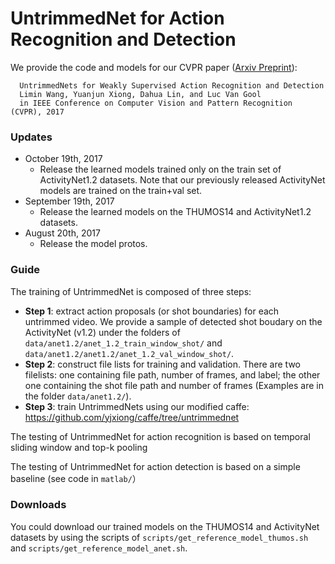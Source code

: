 # UntrimmedNet for Action Recognition and Detection
We provide the code and models for our CVPR paper ([Arxiv Preprint](https://arxiv.org/abs/1703.03329)):

      UntrimmedNets for Weakly Supervised Action Recognition and Detection
      Limin Wang, Yuanjun Xiong, Dahua Lin, and Luc Van Gool
      in IEEE Conference on Computer Vision and Pattern Recognition (CVPR), 2017
### Updates
- October 19th, 2017
  * Release the learned models trained only on the train set of ActivityNet1.2 datasets. Note that our previously released ActivityNet models are trained on the train+val set. 
- September 19th, 2017
  * Release the learned models on the THUMOS14 and ActivityNet1.2 datasets.
- August 20th, 2017
  * Release the model protos.
  
### Guide
The training of UntrimmedNet is composed of three steps:
- **Step 1**: extract action proposals (or shot boundaries) for each untrimmed video. We provide a sample of detected shot boudary on the ActivityNet (v1.2) under the folders of `data/anet1.2/anet_1.2_train_window_shot/` and `data/anet1.2/anet1.2/anet_1.2_val_window_shot/`.
- **Step 2**: construct file lists for training and validation. There are two filelists: one containing file path, number of frames, and label; the other one containing the shot file path and number of frames (Examples are in the folder `data/anet1.2/`).
- **Step 3**: train UntrimmedNets using our modified caffe: https://github.com/yjxiong/caffe/tree/untrimmednet

The testing of UntrimmedNet for action recognition is based on temporal sliding window and top-k pooling

The testing of UntrimmedNet for action detection is based on  a simple baseline (see code in `matlab/`）

### Downloads
You could download our trained models on the THUMOS14 and ActivityNet datasets by using the scripts of `scripts/get_reference_model_thumos.sh` and `scripts/get_reference_model_anet.sh`.
